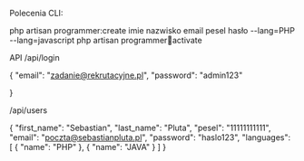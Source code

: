 Polecenia CLI:

php artisan programmer:create imie nazwisko email pesel hasło --lang=PHP --lang=javascript
php artisan programmer:adult:activate


API
/api/login 

{
  "email": "zadanie@rekrutacyjne.pl",
  "password": "admin123"

}

/api/users

{
  "first_name": "Sebastian",
  "last_name": "Pluta",
  "pesel": "11111111111",
  "email": "poczta@sebastianpluta.pl",
  "password": "haslo123",
  "languages": [
      {
          "name": "PHP"
      },
      {
          "name": "JAVA"
      }
  ]
}
